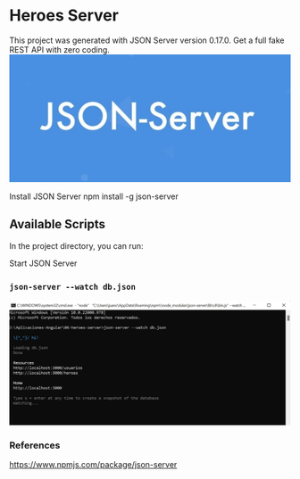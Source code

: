 # Heroes Server

This project was generated with JSON Server version 0.17.0.
Get a full fake REST API with zero coding.
![alt tag](https://github.com/juancr5/Aplicaciones-Angular/blob/main/images/06%20JSON%20Server.jpg)

Install JSON Server
npm install -g json-server

## Available Scripts
In the project directory, you can run:

Start JSON Server
### `json-server --watch db.json`


![alt tag](https://github.com/juancr5/Aplicaciones-Angular/blob/main/images/06%20Open%20Server.jpg)

### References
https://www.npmjs.com/package/json-server
